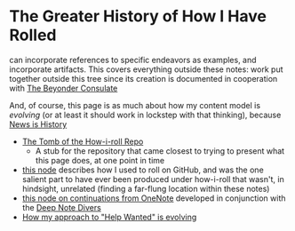 # The Greater History of How I Have Rolled

can incorporate references to specific endeavors as examples, and incorporate artifacts. This covers everything outside these notes: work put together outside this tree since its creation is documented in cooperation with [The Beyonder Consulate](e1c5817b-ece2-47c1-a2bc-2fe6f082abc7.md)

And, of course, this page is as much about how my content model is *evolving* (or at least it should work in lockstep with that thinking), because [News is History](3e6b05c2-7cd7-40a3-b16f-35e81c844718.md)

- [The Tomb of the How-i-roll Repo](bbeba5e6-b56a-4a1d-9547-8241311e7cf2.md)
  - A stub for the repository that came closest to trying to present what this page does, at one point in time
- [this node](9e243c1d-4c37-4b69-9da5-e6e949f962fd.md) describes how I used to roll on GitHub, and was the one salient part to have ever been produced under how-i-roll that wasn't, in hindsight, unrelated (finding a far-flung location within these notes)
- [this node on continuations from OneNote](8730a487-7d29-48d9-a197-5c90bd83df82.md) developed in conjunction with the [Deep Note Divers](acea3fb8-4b0d-434e-aefd-3a75ced4f0a2.md)
- [How my approach to "Help Wanted" is evolving](26cddb2e-558a-4894-a5f6-8c80300ca9e1.md)
